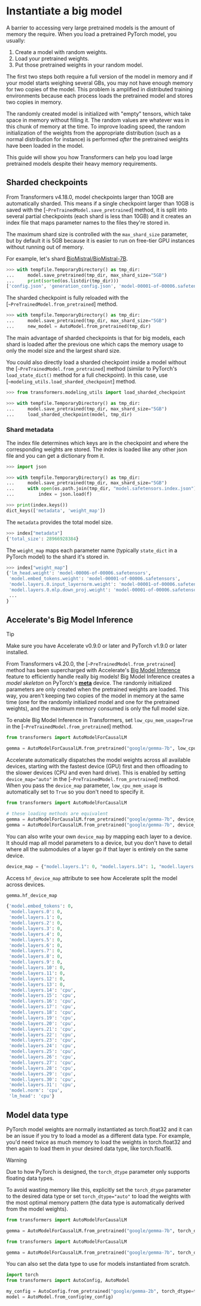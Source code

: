 <!--Copyright 2022 The HuggingFace Team. All rights reserved.

Licensed under the Apache License, Version 2.0 (the "License"); you may not use this file except in compliance with
the License. You may obtain a copy of the License at

http://www.apache.org/licenses/LICENSE-2.0

Unless required by applicable law or agreed to in writing, software distributed under the License is distributed on
an "AS IS" BASIS, WITHOUT WARRANTIES OR CONDITIONS OF ANY KIND, either express or implied. See the License for the
specific language governing permissions and limitations under the License.

⚠️ Note that this file is in Markdown but contain specific syntax for our doc-builder (similar to MDX) that may not be
rendered properly in your Markdown viewer.

-->

# Instantiate a big model

A barrier to accessing very large pretrained models is the amount of memory the require. When you load a pretrained PyTorch model, you usually:

1. Create a model with random weights.
2. Load your pretrained weights.
3. Put those pretrained weights in your random model.

The first two steps both require a full version of the model in memory and if your model starts weighing several GBs, you may not have enough memory for two copies of the model. This problem is amplified in distributed training environments because each process loads the pretrained model and stores two copies in memory.

<Tip>

The randomly created model is initialized with "empty" tensors, which take space in memory without filling it. The random values are whatever was in this chunk of memory at the time. To improve loading speed, the random initialization of the weights from the appropriate distribution (such as a normal distribution for instance) is performed *after* the pretrained weights have been loaded in the model.

</Tip>

This guide will show you how Transformers can help you load large pretrained models despite their heavy memory requirements.

## Sharded checkpoints

From Transformers v4.18.0, model checkpoints larger than 10GB are automatically sharded. This means if a single checkpoint larger than 10GB is saved with the [`~PreTrainedModel.save_pretrained`] method, it is split into several partial checkpoints (each shard is less than 10GB) and it creates an index file that maps parameter names to the files they're stored in.

The maximum shard size is controlled with the `max_shard_size` parameter, but by default it is 5GB because it is easier to run on free-tier GPU instances without running out of memory.

For example, let's shard [BioMistral/BioMistral-7B](https://hf.co/BioMistral/BioMistral-7B).

```py
>>> with tempfile.TemporaryDirectory() as tmp_dir:
...     model.save_pretrained(tmp_dir, max_shard_size="5GB")
...     print(sorted(os.listdir(tmp_dir)))
['config.json', 'generation_config.json', 'model-00001-of-00006.safetensors', 'model-00002-of-00006.safetensors', 'model-00003-of-00006.safetensors', 'model-00004-of-00006.safetensors', 'model-00005-of-00006.safetensors', 'model-00006-of-00006.safetensors', 'model.safetensors.index.json']
```

The sharded checkpoint is fully reloaded with the [`~PreTrainedModel.from_pretrained`] method.

```py
>>> with tempfile.TemporaryDirectory() as tmp_dir:
...     model.save_pretrained(tmp_dir, max_shard_size="5GB")
...     new_model = AutoModel.from_pretrained(tmp_dir)
```

The main advantage of sharded checkpoints is that for big models, each shard is loaded after the previous one which caps the memory usage to only the model size and the largest shard size.

You could also directly load a sharded checkpoint inside a model without the [`~PreTrainedModel.from_pretrained`] method (similar to PyTorch's `load_state_dict()` method for a full checkpoint). In this case, use [`~modeling_utils.load_sharded_checkpoint`] method.

```py
>>> from transformers.modeling_utils import load_sharded_checkpoint

>>> with tempfile.TemporaryDirectory() as tmp_dir:
...     model.save_pretrained(tmp_dir, max_shard_size="5GB")
...     load_sharded_checkpoint(model, tmp_dir)
```

### Shard metadata

The index file determines which keys are in the checkpoint and where the corresponding weights are stored. The index is loaded like any other json file and you can get a dictionary from it.

```py
>>> import json

>>> with tempfile.TemporaryDirectory() as tmp_dir:
...     model.save_pretrained(tmp_dir, max_shard_size="5GB")
...     with open(os.path.join(tmp_dir, "model.safetensors.index.json"), "r") as f:
...         index = json.load(f)

>>> print(index.keys())
dict_keys(['metadata', 'weight_map'])
```

The `metadata` provides the total model size.

```py
>>> index["metadata"]
{'total_size': 28966928384}
```

The `weight_map` maps each parameter name (typically `state_dict` in a PyTorch model) to the shard it's stored in.

```py
>>> index["weight_map"]
{'lm_head.weight': 'model-00006-of-00006.safetensors',
 'model.embed_tokens.weight': 'model-00001-of-00006.safetensors',
 'model.layers.0.input_layernorm.weight': 'model-00001-of-00006.safetensors',
 'model.layers.0.mlp.down_proj.weight': 'model-00001-of-00006.safetensors',
 ...
}
```

## Accelerate's Big Model Inference

> [!TIP]
> Make sure you have Accelerate v0.9.0 or later and PyTorch v1.9.0 or later installed.

From Transformers v4.20.0, the [`~PreTrainedModel.from_pretrained`] method has been supercharged with Accelerate's [Big Model Inference](https://hf.co/docs/accelerate/usage_guides/big_modeling) feature to efficiently handle really big models! Big Model Inference creates a *model skeleton* on PyTorch's [**meta**](https://pytorch.org/docs/main/meta.html) device. The randomly initialized parameters are only created when the pretrained weights are loaded. This way, you aren't keeping two copies of the model in memory at the same time (one for the randomly initialized model and one for the pretrained weights), and the maximum memory consumed is only the full model size.

To enable Big Model Inference in Transformers, set `low_cpu_mem_usage=True` in the [`~PreTrainedModel.from_pretrained`] method.

```py
from transformers import AutoModelForCausalLM

gemma = AutoModelForCausalLM.from_pretrained("google/gemma-7b", low_cpu_mem_usage=True)
```

Accelerate automatically dispatches the model weights across all available devices, starting with the fastest device (GPU) first and then offloading to the slower devices (CPU and even hard drive). This is enabled by setting `device_map="auto"` in the [`~PreTrainedModel.from_pretrained`] method. When you pass the `device_map` parameter, `low_cpu_mem_usage` is automatically set to `True` so you don't need to specify it.

```py
from transformers import AutoModelForCausalLM

# these loading methods are equivalent
gemma = AutoModelForCausalLM.from_pretrained("google/gemma-7b", device_map="auto")
gemma = AutoModelForCausalLM.from_pretrained("google/gemma-7b", device_map="auto", low_cpu_mem_usage=True)
```

You can also write your own `device_map` by mapping each layer to a device. It should map all model parameters to a device, but you don't have to detail where all the submodules of a layer go if that layer is entirely on the same device.

```python
device_map = {"model.layers.1": 0, "model.layers.14": 1, "model.layers.31": "cpu", "lm_head": "disk"}
```

Access `hf_device_map` attribute to see how Accelerate split the model across devices.

```py
gemma.hf_device_map
```

```python out
{'model.embed_tokens': 0,
 'model.layers.0': 0,
 'model.layers.1': 0,
 'model.layers.2': 0,
 'model.layers.3': 0,
 'model.layers.4': 0,
 'model.layers.5': 0,
 'model.layers.6': 0,
 'model.layers.7': 0,
 'model.layers.8': 0,
 'model.layers.9': 0,
 'model.layers.10': 0,
 'model.layers.11': 0,
 'model.layers.12': 0,
 'model.layers.13': 0,
 'model.layers.14': 'cpu',
 'model.layers.15': 'cpu',
 'model.layers.16': 'cpu',
 'model.layers.17': 'cpu',
 'model.layers.18': 'cpu',
 'model.layers.19': 'cpu',
 'model.layers.20': 'cpu',
 'model.layers.21': 'cpu',
 'model.layers.22': 'cpu',
 'model.layers.23': 'cpu',
 'model.layers.24': 'cpu',
 'model.layers.25': 'cpu',
 'model.layers.26': 'cpu',
 'model.layers.27': 'cpu',
 'model.layers.28': 'cpu',
 'model.layers.29': 'cpu',
 'model.layers.30': 'cpu',
 'model.layers.31': 'cpu',
 'model.norm': 'cpu',
 'lm_head': 'cpu'}
```

## Model data type

PyTorch model weights are normally instantiated as torch.float32 and it can be an issue if you try to load a model as a different data type. For example, you'd need twice as much memory to load the weights in torch.float32 and then again to load them in your desired data type, like torch.float16.

> [!WARNING]
> Due to how PyTorch is designed, the `torch_dtype` parameter only supports floating data types.

To avoid wasting memory like this, explicitly set the `torch_dtype` parameter to the desired data type or set `torch_dtype="auto"` to load the weights with the most optimal memory pattern (the data type is automatically derived from the model weights).

<hfoptions id="dtype">
<hfoption id="specific dtype">

```py
from transformers import AutoModelForCausalLM

gemma = AutoModelForCausalLM.from_pretrained("google/gemma-7b", torch_dtype=torch.float16)
```

</hfoption>
<hfoption id="auto dtype">

```py
from transformers import AutoModelForCausalLM

gemma = AutoModelForCausalLM.from_pretrained("google/gemma-7b", torch_dtype="auto")
```

</hfoption>
</hfoptions>

You can also set the data type to use for models instantiated from scratch.

```python
import torch
from transformers import AutoConfig, AutoModel

my_config = AutoConfig.from_pretrained("google/gemma-2b", torch_dtype=torch.float16)
model = AutoModel.from_config(my_config)
```
